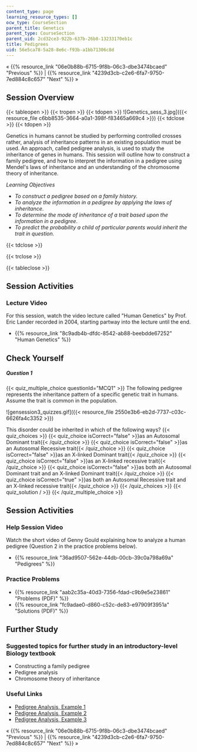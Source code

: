 ```yaml
---
content_type: page
learning_resource_types: []
ocw_type: CourseSection
parent_title: Genetics
parent_type: CourseSection
parent_uid: 2cd32ce3-922b-637b-26b8-13233170eb1c
title: Pedigrees
uid: 56e5ca78-5a28-8e6c-f93b-a1bb71306c8d
---
```


« {{% resource_link "06e0b88b-6715-9f8b-06c3-dbe3474bcaed" "Previous" %}} | {{% resource_link "4239d3cb-c2e6-6fa7-9750-7ed884c8c657" "Next" %}} »

Session Overview
----------------

{{< tableopen >}}
{{< tropen >}}
{{< tdopen >}}
![Genetics_sess_3.jpg]({{< resource_file c6bb8535-3664-a0a1-398f-f83465a669c4 >}})
{{< tdclose >}}
{{< tdopen >}}


Genetics in humans cannot be studied by performing controlled crosses rather, analysis of inheritance patterns in an existing population must be used. An approach, called pedigree analysis, is used to study the inheritance of genes in humans. This session will outline how to construct a family pedigree, and how to interpret the information in a pedigree using Mendel's laws of inheritance and an understanding of the chromosome theory of inheritance.

_Learning Objectives_

*   _To construct a pedigree based on a family history._
*   _To analyze the information in a pedigree by applying the laws of inheritance_.
*   _To determine the mode of inheritance of a trait based upon the information in a pedigree_.
*   _To predict the probability a child of particular parents would inherit the trait in question._


{{< tdclose >}}

{{< trclose >}}

{{< tableclose >}}

Session Activities
------------------

### Lecture Video

For this session, watch the video lecture called "Human Genetics" by Prof. Eric Lander recorded in 2004, starting partway into the lecture until the end.

*   {{% resource_link "8c9adb4b-dfdc-8542-ab88-beebdde67252" "Human Genetics" %}}

Check Yourself
--------------

##### Question 1
 {{< quiz_multiple_choice questionId="MCQ1" >}} The following pedigree represents the inheritance pattern of a specific genetic trait in humans. Assume the trait is common in the population.  
  
![gensession3_quizzes.gif]({{< resource_file 2550e3b6-eb2d-7737-c03c-6626fa4c3352 >}})  
  
This disorder could be inherited in which of the following ways? {{< quiz_choices >}} {{< quiz_choice isCorrect="false" >}}as an Autosomal Dominant trait{{< /quiz_choice >}} {{< quiz_choice isCorrect="false" >}}as an Autosomal Recessive trait{{< /quiz_choice >}} {{< quiz_choice isCorrect="false" >}}as an X-linked Dominant trait{{< /quiz_choice >}} {{< quiz_choice isCorrect="false" >}}as an X-linked recessive trait{{< /quiz_choice >}} {{< quiz_choice isCorrect="false" >}}as both an Autosomal Dominant trait and an X-linked Dominant trait{{< /quiz_choice >}} {{< quiz_choice isCorrect="true" >}}as both an Autosomal Recessive trait and an X-linked recessive trait{{< /quiz_choice >}} {{< /quiz_choices >}} {{< quiz_solution / >}} {{< /quiz_multiple_choice >}}

Session Activities
------------------

### Help Session Video

Watch the short video of Genny Gould explaining how to analyze a human pedigree (Question 2 in the practice problems below).

*   {{% resource_link "36ad9507-562e-44db-00cb-39c0a798a69a" "Pedigrees" %}}

### Practice Problems

*   {{% resource_link "aab2c35a-40d3-7356-fdad-c9b9e5e23861" "Problems (PDF)" %}}
*   {{% resource_link "fc9adae0-d860-c52c-de83-e97909f3951a" "Solutions (PDF)" %}}

Further Study
-------------

### Suggested topics for further study in an introductory-level Biology textbook

*   Constructing a family pedigree
*   Pedigree analysis
*   Chromosome theory of inheritance

### Useful Links

*   [Pedigree Analysis, Example 1](http://www.youtube.com/watch?v=HbIHjsn5cHo&feature=mfu_in_order&list=UL)
*   [Pedigree Analysis, Example 2](http://www.youtube.com/watch?v=ej2hFc8u_zQ&feature=mfu_in_order&list=UL)
*   [Pedigree Analysis, Example 3](http://www.youtube.com/watch?v=UU3Ou0c9u0U&feature=mfu_in_order&list=UL)

« {{% resource_link "06e0b88b-6715-9f8b-06c3-dbe3474bcaed" "Previous" %}} | {{% resource_link "4239d3cb-c2e6-6fa7-9750-7ed884c8c657" "Next" %}} »